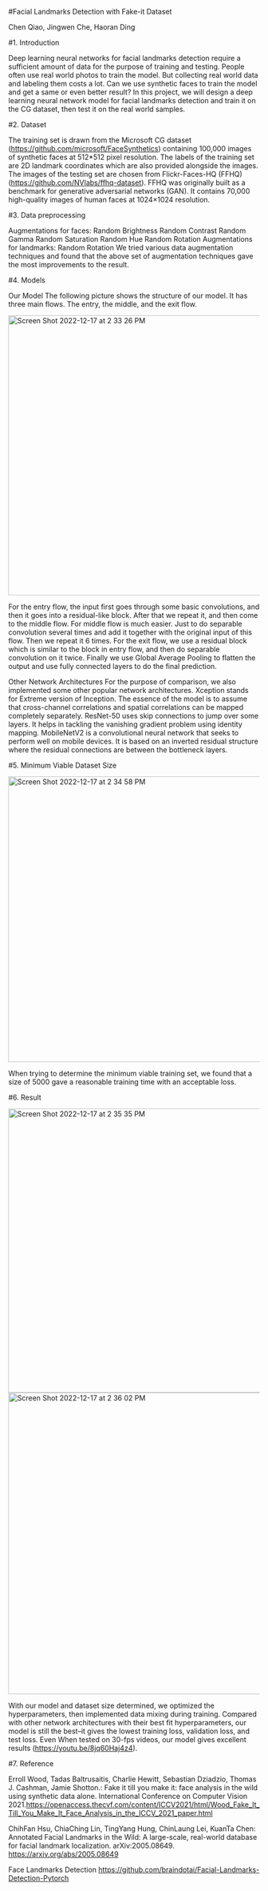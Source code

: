 #Facial Landmarks Detection with Fake-it Dataset

Chen Qiao, Jingwen Che, Haoran Ding

#1. Introduction

Deep learning neural networks for facial landmarks detection require a sufficient amount of data for the purpose of training and testing. 
People often use real world photos to train the model. But collecting real world data and labeling them costs a lot. 
Can we use synthetic faces to train the model and get a same or even better result? 
In this project, we will design a deep learning neural network model for facial landmarks detection and train it on the CG dataset, then test it on the real world samples.

#2. Dataset
                                    
The training set is drawn from the Microsoft CG dataset (https://github.com/microsoft/FaceSynthetics) containing 100,000 images of synthetic faces at 512*512 pixel resolution. The labels of the training set are 2D landmark coordinates which are also provided alongside the images. The images of the testing set are chosen from Flickr-Faces-HQ (FFHQ) (https://github.com/NVlabs/ffhq-dataset).  FFHQ was originally built as a benchmark  for generative adversarial networks (GAN). It contains 70,000 high-quality images of human faces at 1024×1024 resolution. 

#3. Data preprocessing

Augmentations for faces:
Random Brightness
Random Contrast
Random Gamma
Random Saturation
Random Hue
Random Rotation
Augmentations for landmarks:
Random Rotation
We tried various data augmentation techniques and found that the above set of augmentation techniques gave the most improvements to the result.

#4. Models

Our Model
The following picture shows the structure of our model. It has three main flows. The entry, the middle, and the exit flow.

<img width="560" alt="Screen Shot 2022-12-17 at 2 33 26 PM" src="https://user-images.githubusercontent.com/65835990/208268332-832b2218-47ec-461c-92da-b0400f5c12aa.png">

For the entry flow, the input first goes through some basic convolutions, and then it goes into a residual-like block. After that we repeat it, and then come to the middle flow. For middle flow is much easier. Just to do separable convolution several times and add it together with the original input of this flow. Then we repeat it 6 times. For the exit flow, we use a residual block which is similar to the block in entry flow, and then do separable convolution on it twice. Finally we use Global Average Pooling to flatten the output and use fully connected layers to do the final prediction.

Other Network Architectures
For the purpose of comparison, we also implemented some other popular network architectures.
Xception stands for Extreme version of Inception. The essence of the model is to assume that cross-channel correlations and spatial correlations can be mapped completely separately.
ResNet-50 uses skip connections  to jump over some layers. It helps in tackling the vanishing gradient problem using identity mapping.
MobileNetV2 is a convolutional neural network that seeks to perform well on mobile devices. It is based on an inverted residual structure where the residual connections are between the bottleneck layers.

#5. Minimum Viable Dataset Size

<img width="571" alt="Screen Shot 2022-12-17 at 2 34 58 PM" src="https://user-images.githubusercontent.com/65835990/208268368-73406045-d512-4601-a952-d567e60dcc29.png">

When trying to determine the minimum viable training set, we found that a size of 5000 gave a reasonable training time with an acceptable loss.

#6. Result

<img width="568" alt="Screen Shot 2022-12-17 at 2 35 35 PM" src="https://user-images.githubusercontent.com/65835990/208268384-be6e9c08-9c83-4306-8665-0e3b71806113.png">

<img width="603" alt="Screen Shot 2022-12-17 at 2 36 02 PM" src="https://user-images.githubusercontent.com/65835990/208268405-302757d3-d75e-4b90-bf50-be4923de9ff2.png">

With our model and dataset size determined, we optimized the hyperparameters, then implemented data mixing during training. Compared with other network architectures with their best fit hyperparameters, our model is still the best–it  gives the lowest training loss, validation loss, and test loss. Even When tested on 30-fps videos, our model gives  excellent results (https://youtu.be/8jq60Haj4z4).

#7. Reference

Erroll Wood, Tadas Baltrusaitis, Charlie Hewitt, Sebastian Dziadzio, Thomas J. Cashman, Jamie Shotton.: Fake it till you make it: face analysis in the wild using synthetic data alone. International Conference on Computer Vision 2021.https://openaccess.thecvf.com/content/ICCV2021/html/Wood_Fake_It_Till_You_Make_It_Face_Analysis_in_the_ICCV_2021_paper.html

ChihFan Hsu, ChiaChing Lin, TingYang Hung, ChinLaung Lei, KuanTa Chen: Annotated Facial Landmarks in the Wild: A large-scale, real-world database for facial landmark localization. arXiv:2005.08649.
https://arxiv.org/abs/2005.08649

Face Landmarks Detection
https://github.com/braindotai/Facial-Landmarks-Detection-Pytorch

